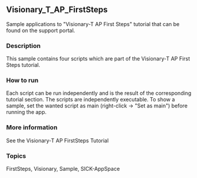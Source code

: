 ## Visionary_T_AP_FirstSteps
Sample applications to "Visionary-T AP First Steps" tutorial that can be found on the support portal.
### Description
This sample contains four scripts which are part of the Visionary-T AP First Steps tutorial.
### How to run
Each script can be run independently and is the result of the corresponding
tutorial section. The scripts are independently executable. To show a sample, 
set the wanted script as main (right-click -> "Set as main") before running the app.
### More information
See the Visionary-T AP FirstSteps Tutorial

### Topics
FirstSteps, Visionary, Sample, SICK-AppSpace  
